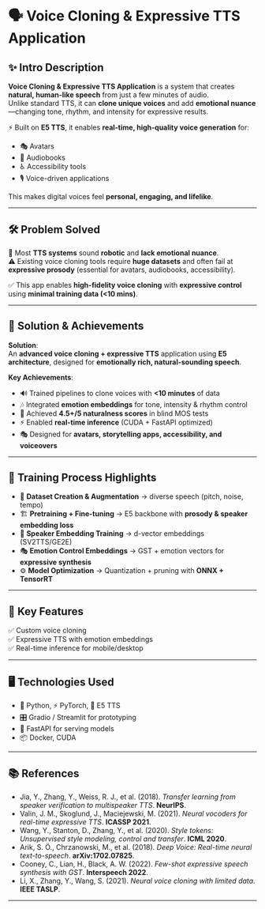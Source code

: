 # 🗣️ Voice Cloning & Expressive TTS Application

## ✨ Intro Description
**Voice Cloning & Expressive TTS Application** is a system that creates **natural, human-like speech** from just a few minutes of audio.  
Unlike standard TTS, it can **clone unique voices** and add **emotional nuance**—changing tone, rhythm, and intensity for expressive results.

⚡ Built on **E5 TTS**, it enables **real-time, high-quality voice generation** for:
- 🎭 Avatars
- 📖 Audiobooks
- ♿ Accessibility tools
- 🎙️ Voice-driven applications

This makes digital voices feel **personal, engaging, and lifelike**.

---

## 🛠️ Problem Solved
🔴 Most **TTS systems** sound **robotic** and **lack emotional nuance**.  
⚠️ Existing voice cloning tools require **huge datasets** and often fail at **expressive prosody** (essential for avatars, audiobooks, accessibility).

✅ This app enables **high-fidelity voice cloning** with **expressive control** using **minimal training data (<10 mins)**.

---

## 🚀 Solution & Achievements

**Solution**:  
An **advanced voice cloning + expressive TTS** application using **E5 architecture**, designed for **emotionally rich, natural-sounding speech**.

**Key Achievements**:
- 🔊 Trained pipelines to clone voices with **<10 minutes** of data
- 🎶 Integrated **emotion embeddings** for tone, intensity & rhythm control
- 🌟 Achieved **4.5+/5 naturalness scores** in blind MOS tests
- ⚡ Enabled **real-time inference** (CUDA + FastAPI optimized)
- 🎭 Designed for **avatars, storytelling apps, accessibility, and voiceovers**

---

## 🔬 Training Process Highlights

- 📂 **Dataset Creation & Augmentation** → diverse speech (pitch, noise, tempo)
- 🏗 **Pretraining + Fine-tuning** → E5 backbone with **prosody & speaker embedding loss**
- 👤 **Speaker Embedding Training** → d-vector embeddings (SV2TTS/GE2E)
- 🎭 **Emotion Control Embeddings** → GST + emotion vectors for **expressive synthesis**
- ⚙️ **Model Optimization** → Quantization + pruning with **ONNX + TensorRT**

---

## 🌟 Key Features
✅ Custom voice cloning  
✅ Expressive TTS with emotion embeddings  
✅ Real-time inference for mobile/desktop

---

## 🖥️ Technologies Used
- 🐍 Python, ⚡ PyTorch, 🎤 E5 TTS
- 🎛️ Gradio / Streamlit for prototyping
- 🚀 FastAPI for serving models
- 📦 Docker, CUDA

---

## 📚 References
- Jia, Y., Zhang, Y., Weiss, R. J., et al. (2018). *Transfer learning from speaker verification to multispeaker TTS*. **NeurIPS**.
- Valin, J. M., Skoglund, J., Maciejewski, M. (2021). *Neural vocoders for real-time expressive TTS*. **ICASSP 2021**.
- Wang, Y., Stanton, D., Zhang, Y., et al. (2020). *Style tokens: Unsupervised style modeling, control and transfer*. **ICML 2020**.
- Arik, S. Ö., Chrzanowski, M., et al. (2018). *Deep Voice: Real-time neural text-to-speech*. **arXiv:1702.07825**.
- Cooney, C., Lian, H., Black, A. W. (2022). *Few-shot expressive speech synthesis with GST*. **Interspeech 2022**.
- Li, X., Zhang, Y., Wang, S. (2021). *Neural voice cloning with limited data*. **IEEE TASLP**.

---
